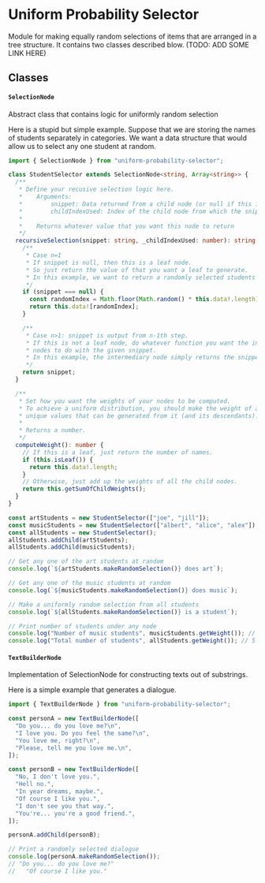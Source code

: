 # Uniform Probability Selector

Module for making equally random selections of items that are arranged in a tree structure. It contains two classes described blow. (TODO: ADD SOME LINK HERE)

## Classes

#### `SelectionNode`

Abstract class that contains logic for uniformly random selection

Here is a stupid but simple example. Suppose that we are storing the names of students separately in categories. We want a data structure that would allow us to select any one student at random.

```typescript
import { SelectionNode } from "uniform-probability-selector";

class StudentSelector extends SelectionNode<string, Array<string>> {
  /**
   * Define your recusive selection logic here.
   *    Arguments:
   *        snippet: Data returned from a child node (or null if this is a leaf node)
   *        childIndexUsed: Index of the child node from which the snippet was returned. (null if this is a leaf node)
   *
   *    Returns whatever value that you want this node to return
   */
  recursiveSelection(snippet: string, _childIndexUsed: number): string {
    /**
     * Case n=1
     * If snippet is null, then this is a leaf node.
     * So just return the value of that you want a leaf to generate.
     * In this example, we want to return a randomly selected students' name.
     */
    if (snippet === null) {
      const randomIndex = Math.floor(Math.random() * this.data!.length);
      return this.data![randomIndex];
    }

    /**
     * Case n>1: snippet is output from n-1th step.
     * If this is not a leaf node, do whatever function you want the intermediary
     * nodes to do with the given snippet.
     * In this example, the intermediary node simply returns the snippet as is.
     */
    return snippet;
  }

  /**
   * Set how you want the weights of your nodes to be computed.
   * To achieve a uniform distribution, you should make the weight of a node to be the number
   * unique values that can be generated from it (and its descendants).
   *
   * Returns a number.
   */
  computeWeight(): number {
    // If this is a leaf, just return the number of names.
    if (this.isLeaf()) {
      return this.data!.length;
    }
    // Otherwise, just add up the weights of all the child nodes.
    return this.getSumOfChildWeights();
  }
}

const artStudents = new StudentSelector(["joe", "jill"]);
const musicStudents = new StudentSelector(["albert", "alice", "alex"]);
const allStudents = new StudentSelector();
allStudents.addChild(artStudents);
allStudents.addChild(musicStudents);

// Get any one of the art students at random
console.log(`${artStudents.makeRandomSelection()} does art`);

// Get any one of the music students at random
console.log(`${musicStudents.makeRandomSelection()} does music`);

// Make a uniformly random selection from all students
console.log(`${allStudents.makeRandomSelection()} is a student`);

// Print number of students under any node
console.log("Number of music students", musicStudents.getWeight()); // 3
console.log("Total number of students", allStudents.getWeight()); // 5
```

#### `TextBuilderNode`

Implementation of SelectionNode for constructing texts out of substrings.

Here is a simple example that generates a dialogue.

```typescript
import { TextBuilderNode } from "uniform-probability-selector";

const personA = new TextBuilderNode([
  "Do you... do you love me?\n",
  "I love you. Do you feel the same?\n",
  "You love me, right?\n",
  "Please, tell me you love me.\n",
]);

const personB = new TextBuilderNode([
  "No, I don't love you.",
  "Hell no.",
  "In year dreams, maybe.",
  "Of course I like you.",
  "I don't see you that way.",
  "You're... you're a good friend.",
]);

personA.addChild(personB);

// Print a randomly selected dialogue
console.log(personA.makeRandomSelection());
// "Do you... do you love me?"
//   "Of course I like you."
```
